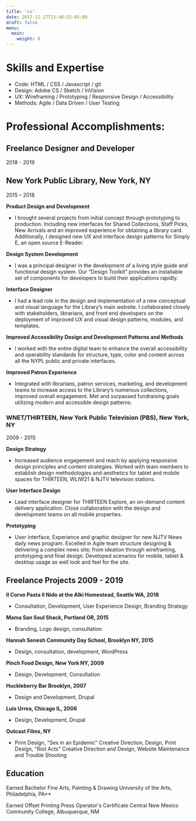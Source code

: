 ```yaml
---
title: 'cv'
date: 2017-12-27T13:48:52-05:00
draft: false
menu:
  main:
    weight: 0
---
```


# Skills and Expertise

- Code: HTML / CSS / Javascript / git
- Design: Adobe CS / Sketch / InVision
- UX: Wireframing / Prototyping / Responsive Design / Accessibility
- Methods: Agile / Data Driven / User Testing

# Professional Accomplishments:

## Freelance Designer and Developer
2018 - 2019

## New York Public Library, New York, NY

2015 – 2018

**Product Design and Development**

- I brought several projects from initial concept through prototyping to production. Including new interfaces for Shared Collections, Staff Picks, New Arrivals and an improved experience for obtaining a library card. Additionally, I designed new UX and interface design patterns for Simply E, an open source E-Reader.

**Design System Development**

- I was a principal designer in the development of a living style guide and functional design system. Our “Design Toolkit” provides an installable set of components for developers to build their applications rapidly.

**Interface Designer**

- I had a lead role in the design and implementation of a new conceptual and visual language for the Library’s main website. I collaborated closely with stakeholders, librarians, and front end developers on the deployment of improved UX and visual design patterns, modules, and templates.

**Improved Accessibility Design and Development Patterns and Methods**

- I worked with the entire digital team to enhance the overall accessibility and operability standards for structure, type, color and content across all the NYPL public and private interfaces.

**Improved Patron Experience**

- Integrated with librarians, patron services, marketing, and development teams to increase access to the Library’s numerous collections, improved overall engagement. Met and surpassed fundraising goals utilizing modern and accessible design patterns.

### WNET/THIRTEEN, New York Public Television (PBS), New York, NY

2009 - 2015

**Design Strategy**

- Increased audience engagement and reach by applying responsive design principles and content strategies. Worked with team members to establish design methodologies and aesthetics for tablet and mobile spaces for THIRTEEN, WLIW21 & NJTV television stations.

**User Interface Design**

- Lead interface designer for THIRTEEN Explore, an on-demand content delivery application. Close collaboration with the design and development teams on all mobile properties.

**Prototyping**

- User Interface, Experience and graphic designer for new NJTV News daily news program. Excelled in Agile team structure designing & delivering a complex news site; from ideation through wireframing, prototyping and final design. Developed scenarios for mobile, tablet & desktop usage as well look and feel for the site.

## Freelance Projects 2009 - 2019

**Il Corvo Pasta Il Nido at the Alki Homestead, Seattle WA, 2018**

- Consultation, Development, User Experience Design, Branding Strategy

**Mama San Soul Shack, Portland OR, 2015**

- Branding, Logo design, consultation

**Hannah Senesh Community Day School, Brooklyn NY, 2015**

- Design, consultation, development, WordPress

**Pinch Food Design, New York NY, 2009**

- Design, Development, Consultation

**Huckleberry Bar Brooklyn, 2007**

- Design and Development, Drupal

**Luis Urrea, Chicago IL, 2006**

- Design, Development, Drupal

**Outcast Films, NY**

- Print Design, "Sex in an Epidemic" Creative Direction, Design, Print Design, "Riot Acts" Creative Direction and Design, Website Maintenance and Trouble Shooting

## Education

Earned Bachelor Fine Arts, Painting & Drawing University of the Arts, Philadelphia, PA\*\*

Earned Offset Printing Press Operator's Certificate Central New Mexico Community College, Albuquerque, NM
